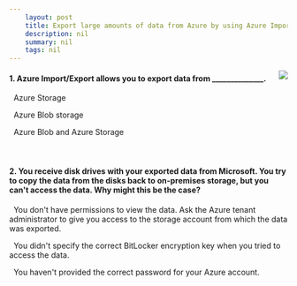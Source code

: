 ```yaml
---
    layout: post
    title: Export large amounts of data from Azure by using Azure Import/Export - How Azure Import/Export works
    description: nil
    summary: nil
    tags: nil
---
```



 <a target="_blank" href="https://docs.microsoft.com/en-us/learn/modules/export-data-with-azure-import-export/3-how-azure-import-export-works/"><i class="fas fa-external-link-alt"></i> </a>
 <img align="right" src="https://docs.microsoft.com/en-us/learn/achievements/export-data-with-azure-import-export.svg">
####  1. Azure Import/Export allows you to export data from ______________.


<i class='far fa-square'></i> &nbsp;&nbsp;Azure Storage

<i class='fas fa-check-square' style='color: Dodgerblue;'></i> &nbsp;&nbsp;Azure Blob storage

<i class='far fa-square'></i> &nbsp;&nbsp;Azure Blob and Azure Storage
<br />
<br />
<br />

####  2. You receive disk drives with your exported data from Microsoft. You try to copy the data from the disks back to on-premises storage, but you can't access the data. Why might this be the case?


<i class='far fa-square'></i> &nbsp;&nbsp;You don't have permissions to view the data. Ask the Azure tenant administrator to give you access to the storage account from which the data was exported.

<i class='fas fa-check-square' style='color: Dodgerblue;'></i> &nbsp;&nbsp;You didn't specify the correct BitLocker encryption key when you tried to access the data.

<i class='far fa-square'></i> &nbsp;&nbsp;You haven't provided the correct password for your Azure account.
<br />
<br />
<br />
